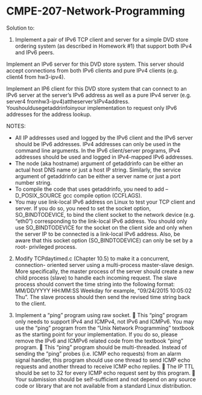 # CMPE-207-Network-Programming

Solution to:

1. Implement a pair of IPv6 TCP client and server for a simple DVD store ordering system (as described in Homework #1) that support both IPv4 and IPv6 peers.

Implement an IPv6 server for this DVD store system. This server should accept connections from both IPv6 clients and pure IPv4 clients (e.g. client4 from hw3-ipv4).

Implement an IP6 client for this DVD store system that can connect to an IPv6 server at the server’s IPv6 address as well as a pure IPv4 server (e.g. server4 fromhw3-ipv4)attheserver’sIPv4address. Youshouldusegetaddrinfoinyour implementation to request only IPv6 addresses for the address lookup.

NOTES:
* All IP addresses used and logged by the IPv6 client and the IPv6 server should be IPv6 addresses. IPv4 addresses can only be used in the command line arguments. In the IPv6 client/server programs, IPv4 addresses should be used and logged in IPv4-mapped IPv6 addresses.
* The node (aka hostname) argument of getaddrinfo can be either an actual host DNS name or just a host IP string. Similarly, the service argument of getaddrinfo can be either a server name or just a port number string.
* To compile the code that uses getaddrinfo, you need to add –D_POSIX_SOURCE gcc compile option (CCFLAGS).
* You may use link-local IPv6 address on Linux to test your TCP client and server. If you do so, you need to set the socket option, SO_BINDTODEVICE, to bind the client socket to the network device (e.g. “eth0”) corresponding to the link-local IPv6 address. You should only use SO_BINDTODEVICE for the socket on the client side and only when the server IP to be connected is a link-local IPv6 address. Also, be aware that this socket option (SO_BINDTODEVICE) can only be set by a root- privileged process.

2. Modify TCPdaytimed.c (Chapter 10.5) to make it a concurrent, connection- oriented server using a multi-process master-slave design. More specifically, the master process of the server should create a new child process (slave) to handle each incoming request. The slave process should convert the time string into the following format:
MM/DD/YYYY HH:MM:SS Weekday
for example, “09/24/2015 10:05:02 Thu”. The slave process should then send the revised time string back to the client.

3. Implement a “ping” program using raw socket.
 This “ping” program only needs to support IPv4 and ICMPv4, not IPv6 and ICMPv6.
You may use the “ping” program from the “Unix Network Programming” textbook as the starting point for your implementation. If you do so, please remove the IPv6 and ICMPv6 related code from the textbook “ping” program.
 This “ping” program should be multi-threaded. Instead of sending the “ping” probes (i.e. ICMP echo requests) from an alarm signal handler, this program should use one thread to send ICMP echo requests and another thread to receive ICMP echo replies.
 The IP TTL should be set to 32 for every ICMP echo request sent by this program.
 Your submission should be self-sufficient and not depend on any source code or
library that are not available from a standard Linux distribution.
